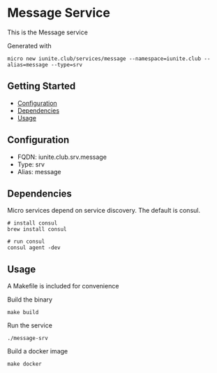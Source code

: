 # Message Service

This is the Message service

Generated with

```
micro new iunite.club/services/message --namespace=iunite.club --alias=message --type=srv
```

## Getting Started

- [Configuration](#configuration)
- [Dependencies](#dependencies)
- [Usage](#usage)

## Configuration

- FQDN: iunite.club.srv.message
- Type: srv
- Alias: message

## Dependencies

Micro services depend on service discovery. The default is consul.

```
# install consul
brew install consul

# run consul
consul agent -dev
```

## Usage

A Makefile is included for convenience

Build the binary

```
make build
```

Run the service
```
./message-srv
```

Build a docker image
```
make docker
```
